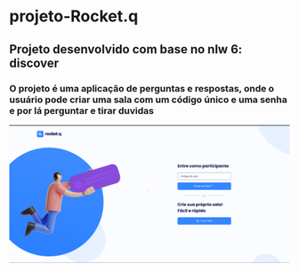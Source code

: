 # projeto-Rocket.q
## Projeto desenvolvido com base no nlw 6: discover

### O projeto é uma aplicação de perguntas e respostas, onde o usuário pode criar uma sala com um código único e uma senha e por lá perguntar e tirar duvidas

<img src=/public/images/projetonlw6.png>
